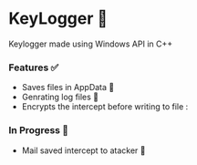 # KeyLogger :key:

Keylogger made using Windows API in C++

### Features :white_check_mark:

- Saves files in AppData :open_file_folder:
- Genrating log files :page_facing_up:
- Encrypts the intercept before writing to file :

### In Progress :wrench:

- Mail saved intercept to atacker :satellite:
